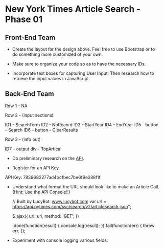 # New York Times Article Search - Phase 01

## Front-End Team

* Create the layout for the design above. Feel free to use Bootstrap or to do something more customized of your own.

* Make sure to organize your code so as to have the necessary IDs.

* Incorporate text boxes for capturing User Input. Then research how to retrieve the input values in JavaScript

## Back-End Team

Row 1 - NA

Row 2 - (Input sections)

ID1 - SearchTerm
ID2 - NoRecord
ID3 - StartYear
ID4 - EndYear
ID5 - button - Search
ID6  - button - ClearResults

Row 3 - (info out)

ID7 -  output div - TopArtical

* Do preliminary research on the [API](http://developer.nytimes.com/article_search_v2.json).

* Register for an API Key.

API Key: 7839683277ad4bcfbec7be6f9e388f1f

* Understand what format the URL should look like to make an Article Call. (Hint: Use the API Console!!)

    // Built by LucyBot. www.lucybot.com
    var url = https://api.nytimes.com/svc/search/v2/articlesearch.json";
    
    $.ajax({
    url: url,
    method: 'GET',
    })
    
    .done(function(result) {
    console.log(result);
    }).fail(function(err) {
    throw err;
    });

* Experiment with console logging various fields.
